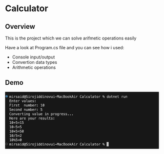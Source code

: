 # Calculator

## Overview
 This is the project which we can solve arifmetic operations easily

Have a look at Program.cs file and you can see how i used:

* Console input/output
* Convertion data types
* Arithmetic operations

## Demo
![](./Assets/Screenshot%202023-07-20%20at%2020.41.06.png)